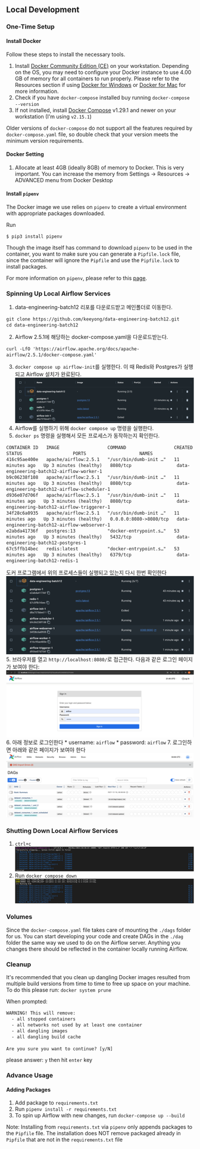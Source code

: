 ## Local Development
### One-Time Setup
#### Install Docker
Follow these steps to install the necessary tools.

1. Install [Docker Community Edition (CE)](https://docs.docker.com/engine/installation/) on your workstation. Depending on the OS, you may need to configure your Docker instance to use 4.00 GB of memory for all containers to run properly. Please refer to the Resources section if using [Docker for Windows](https://docs.docker.com/docker-for-windows/#resources>) or [Docker for Mac](https://docs.docker.com/docker-for-mac/#resources) for more information.
2. Check if you have `docker-compose` installed buy running `docker-compose --version`
3. If not installed, install [Docker Compose](https://docs.docker.com/compose/install/) v1.29.1 and newer on your workstation (I'm using `v2.15.1`)

Older versions of ``docker-compose`` do not support all the features required by ``docker-compose.yaml`` file, so double check that your version meets the minimum version requirements.


#### Docker Setting
1. Allocate at least 4GB (ideally 8GB) of memory to Docker. This is very important. You can increase the memory from Settings -> Resources -> ADVANCED menu from Docker Desktop

#### Install `pipenv`
The Docker image we use relies on `pipenv` to create a virtual environment with appropriate packages downloaded.

Run
```
$ pip3 install pipenv
```

Though the image itself has command to download `pipenv` to be used in the container, you want to make sure you can generate a `Pipfile.lock` file, since the container will ignore the `Pipfile` and use the `Pipfile.lock` to install packages.

For more information on `pipenv`, please refer to this [page](https://pipenv-fork.readthedocs.io/en/latest/basics.html).

### Spinning Up Local Airflow Services
1. data-engineering-batch12 리포를 다운로드받고 메인폴더로 이동한다.
```
git clone https://github.com/keeyong/data-engineering-batch12.git
cd data-engineering-batch12
```
2. Airflow 2.5.1에 해당하는 docker-compose.yaml을 다운로드받는다.
```
curl -LfO 'https://airflow.apache.org/docs/apache-airflow/2.5.1/docker-compose.yaml'
```
3. `docker compose up airflow-init`를 실행한다. 이 때 Redis와 Postgres가 실행되고 Airflow 설치가 완료된다.
![docker compose init 결과 화면](./images/docker_compose_init.png)
4. Airflow를 실행하기 위해 `docker compose up` 명령을 실행한다.
5. `docker ps` 명령을 실행해서 모든 프로세스가 동작하는지 확인한다.
```
CONTAINER ID   IMAGE                  COMMAND                  CREATED          STATUS                   PORTS                    NAMES
416c95ae400e   apache/airflow:2.5.1   "/usr/bin/dumb-init …"   11 minutes ago   Up 3 minutes (healthy)   8080/tcp                 data-engineering-batch12-airflow-worker-1
b9c06238f108   apache/airflow:2.5.1   "/usr/bin/dumb-init …"   11 minutes ago   Up 3 minutes (healthy)   8080/tcp                 data-engineering-batch12-airflow-scheduler-1
d936e07d706f   apache/airflow:2.5.1   "/usr/bin/dumb-init …"   11 minutes ago   Up 3 minutes (healthy)   8080/tcp                 data-engineering-batch12-airflow-triggerer-1
34f28c6a0935   apache/airflow:2.5.1   "/usr/bin/dumb-init …"   11 minutes ago   Up 3 minutes (healthy)   0.0.0.0:8080->8080/tcp   data-engineering-batch12-airflow-webserver-1
e2abda41736f   postgres:13            "docker-entrypoint.s…"   53 minutes ago   Up 3 minutes (healthy)   5432/tcp                 data-engineering-batch12-postgres-1
67c5ffb14bec   redis:latest           "docker-entrypoint.s…"   53 minutes ago   Up 3 minutes (healthy)   6379/tcp                 data-engineering-batch12-redis-1
```
도커 프로그램에서 위의 프로세스들이 실행되고 있는지 다시 한번 확인한다
![docker compose up 결과 화면](./images/docker_compose_up.png)
5. 브라우저를 열고 `http://localhost:8080/`로 접근한다. 다음과 같은 로그인 페이지가 보여야 한다:
![Local Airflow Login Page](./images/airflow_login.png)
6. 아래 정보로 로그인한다
    * username: `airflow`
    * password: `airflow`
7. 로그인하면 아래와 같은 페이지가 보여야 한다
![Local Airflow Login Page](./images/airflow_dags.png)

### Shutting Down Local Airflow Services
1. `ctrl+c`
![control-c](./images/docker_ctrl_c.png)
2. Run `docker compose down`
![docker-compose down](./images/docker_compose_down.png)

### Volumes
Since the `docker-compose.yaml` file takes care of mounting the `./dags` folder for us. You can start developing your code and create DAGs in the `./dag` folder the same way we used to do on the Airflow server. Anything you changes there should be reflected in the container locally running Airflow.

### Cleanup
It's recommended that you clean up dangling Docker images resulted from multiple build versions from time to time to free up space on your machine. To do this please run: `docker system prune`

When prompted:
```
WARNING! This will remove:
  - all stopped containers
  - all networks not used by at least one container
  - all dangling images
  - all dangling build cache

Are you sure you want to continue? [y/N]
```
please answer: `y` then hit `enter` key

### Advance Usage
#### Adding Packages
1. Add package to `requirements.txt`
2. Run `pipenv install -r requirements.txt`
3. To spin up Airflow with new changes, run `docker-compose up --build`

Note: Installing from `requirements.txt` via `pipenv` only appends packages to the `Pipfile` file. The installation does NOT remove packaged already in `Pipfile` that are not in the `requirements.txt` file
